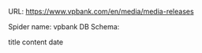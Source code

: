URL: https://www.vpbank.com/en/media/media-releases

Spider name: vpbank
DB Schema:

title
content
date